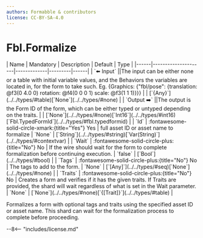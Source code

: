 ```yaml
---
authors: Formabble & contributors
license: CC-BY-SA-4.0
---
```



# Fbl.Formalize

<div class="sh-parameters" markdown="1">
| Name | Mandatory | Description | Default | Type |
|------|---------------------|-------------|---------|------|
| `⬅️ Input` ||The input can be either none or a table with initial variable values, and the Behaviors the variables are located in, for the form to take such. Eg. {Graphics: {"fbl/pose": {translation: @f3(0 4.0 0) rotation: @f4(0 0 0 1) scale: @f3(1 1 1)}}} | | [`{Any}`](../../types/#table)[`None`](../../types/#none) |
| `Output ➡️` ||The output is the Form ID of the form, which can be either typed or untyped depending on the traits. | | [`None`](../../types/#none)[`Int16`](../../types/#int16)[`Fbl.TypedFormId`](../../types/#fbl.typedformid) |
| `Id` | :fontawesome-solid-circle-xmark:{title="Yes"} Yes  | full asset ID or asset name to formalize | `None` | [`String`](../../types/#string)[`Var(String)`](../../types/#contextvar) |
| `Wait` | :fontawesome-solid-circle-plus:{title="No"} No  | If the wire should wait for the form to complete formalization before continuing execution. | `false` | [`Bool`](../../types/#bool) |
| `Tags` | :fontawesome-solid-circle-plus:{title="No"} No  | The tags to add to the form. | `None` | [`[Any]`](../../types/#seq)[`None`](../../types/#none) |
| `Traits` | :fontawesome-solid-circle-plus:{title="No"} No  | Creates a form and verifies if it has the given traits. If Traits are provided, the shard will wait regardless of what is set in the Wait parameter. | `None` | [`None`](../../types/#none)[`{[Trait]}`](../../types/#table) |

</div>

Formalizes a form with optional tags and traits using the specified asset ID or asset name. This shard can wait for the formalization process to complete before proceeding.

--8<-- "includes/license.md"

